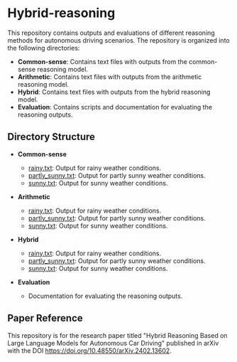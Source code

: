 
#  Hybrid-reasoning

This repository contains outputs and evaluations of different reasoning methods for autonomous driving scenarios. 
The repository is organized into the following directories:

- **Common-sense**: Contains text files with outputs from the common-sense reasoning model.
- **Arithmetic**: Contains text files with outputs from the arithmetic reasoning model.
- **Hybrid**: Contains text files with outputs from the hybrid reasoning model.
- **Evaluation**: Contains scripts and documentation for evaluating the reasoning outputs.

## Directory Structure

- **Common-sense**
  - [rainy.txt](Common-sense/Heavy-rainy.txt): Output for rainy weather conditions.
  - [partly_sunny.txt](Common-sense/Partly-sunny.txt): Output for partly sunny weather conditions.
  - [sunny.txt](Common-sense/Fully-sunny.txt): Output for sunny weather conditions.

- **Arithmetic**
  - [rainy.txt](Arithmetic/Heavy-rainy.txt): Output for rainy weather conditions.
  - [partly_sunny.txt](Arithmetic/Partly-sunny.txt): Output for partly sunny weather conditions.
  - [sunny.txt](Arithmetic/Fully-sunny.txt): Output for sunny weather conditions.

- **Hybrid**
  - [rainy.txt](Hybrid/Heavy-rain.txt): Output for rainy weather conditions.
  - [partly_sunny.txt](Hybrid/partly-sunny.txt): Output for partly sunny weather conditions.
  - [sunny.txt](Hybrid/Fully-sunny.txt): Output for sunny weather conditions.

- **Evaluation**
  - Documentation for evaluating the reasoning outputs.


## Paper Reference

This repository is for the research paper titled "Hybrid Reasoning Based on Large Language Models for Autonomous Car Driving" published in arXiv with the DOI 
https://doi.org/10.48550/arXiv.2402.13602.

